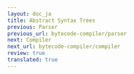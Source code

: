 ```yaml
---
layout: doc_ja
title: Abstract Syntax Trees
previous: Parser
previous_url: bytecode-compiler/parser
next: Compiler
next_url: bytecode-compiler/compiler
review: true
translated: true
---
```

